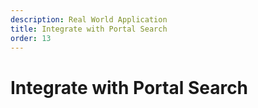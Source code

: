 ```yaml
---
description: Real World Application
title: Integrate with Portal Search
order: 13
---
```


# Integrate with Portal Search
<!-- 
<div class="ahead">
<h4>Exercise Goals</h4>
	<ul>
		<li>Declare dependencies</li>
		<li>Implement a Gradebook registrar class to register with the search framework</li>
		<li>Implement an Assignment Model Document Contributor to control which fields are indexed</li>
		<li>Implement an Assignment Model Indexer Writer Contributor to configure reindexing</li>
		<li>Implement a Gradebook Keyword Query Contributor to control which fields are being queried</li>
		<li>Implement a Gradebook Model Summary Contributor to control the Gradebook summaries returned</li>
		<li>Review the service implementation classes for <code>@Indexable</code> annotations</li>
		<li>Reindex the search index</li>
		<li>Test the application</li>
	</ul>
</div>

<br />

> Before version 7.1, there used to be a single indexer component for taking care of everything search indexer-related for an entity. The new design provides a more modular and a clean approach for controlling different aspects of search framework integration. You can still use the old approach, however.

> All the available contributors are not covered in this exercise. See the [Developer Network](https://dev.liferay.com/en/develop/tutorials/-/knowledge_base/7-2/enabling-search-and-indexing-for-guestbooks) for more information. Also, take a look at the optional Module 6 exercise "Enable Workflows for Assignments" where we will cover the `PreFilterContributor`.

<br />

## Declare Dependencies

Integration to portal search depends on both the Search API and Search SPI:

1. **Open** the `build.gradle` in the *gradebook-service* module.
1. **Add** the new dependencies as follows:
	```groovy
	compileOnly group: "com.liferay", name: "com.liferay.portal.search.spi"
	compileOnly group: "com.liferay", name: "com.liferay.portal.search.api"
	```	

## Implement a Gradebook Registrar Class

The registrar class registers the Assignments with the search framework:

1. **Create** a class `com.liferay.training.gradebook.internal.search.AssignmentSearchRegistrar` in the *gradebook-service* module.
1. **Implement** as follows:
	```java
	package com.liferay.training.gradebook.internal.search;
	
	import com.liferay.portal.kernel.search.Field;
	import com.liferay.portal.search.spi.model.index.contributor.ModelIndexerWriterContributor;
	import com.liferay.portal.search.spi.model.registrar.ModelSearchRegistrarHelper;
	import com.liferay.portal.search.spi.model.result.contributor.ModelSummaryContributor;
	import com.liferay.training.gradebook.model.Assignment;
	
	import org.osgi.framework.BundleContext;
	import org.osgi.framework.ServiceRegistration;
	import org.osgi.service.component.annotations.Activate;
	import org.osgi.service.component.annotations.Component;
	import org.osgi.service.component.annotations.Deactivate;
	import org.osgi.service.component.annotations.Reference;
	
	@Component(
		immediate = true
	)
	public class AssignmentSearchRegistrar {
	
		@Activate
		protected void activate(BundleContext bundleContext) {
			_serviceRegistration = modelSearchRegistrarHelper.register(
				Assignment.class, bundleContext,
				modelSearchDefinition -> {
					modelSearchDefinition.setDefaultSelectedFieldNames(
						Field.ASSET_TAG_NAMES, Field.COMPANY_ID,
						Field.ENTRY_CLASS_NAME, Field.ENTRY_CLASS_PK,
						Field.GROUP_ID, Field.MODIFIED_DATE, Field.SCOPE_GROUP_ID,
						Field.UID);
					
					modelSearchDefinition.setDefaultSelectedLocalizedFieldNames(
						Field.DESCRIPTION, Field.TITLE);
					
					modelSearchDefinition.setModelIndexWriteContributor(
						modelIndexWriterContributor);
					
					modelSearchDefinition.setModelSummaryContributor(
						modelSummaryContributor);
				});
		}
	
		@Deactivate
		protected void deactivate() {
			_serviceRegistration.unregister();
		}
	
		@Reference(
			target = "(indexer.class.name=com.liferay.training.gradebook.model.Assignment)"
		)
		protected ModelIndexerWriterContributor<Assignment>
			modelIndexWriterContributor;
	
		@Reference
		protected ModelSearchRegistrarHelper modelSearchRegistrarHelper;
	
		@Reference(
			target = "(indexer.class.name=com.liferay.training.gradebook.model.Assignment)"
		)
		protected ModelSummaryContributor modelSummaryContributor;
		
		private ServiceRegistration<?> _serviceRegistration;
	
	}
	```

## Implement an Assignment Model Document Contributor

The model document contributor controls which fields are indexed. This class’s contribute method is called each time the add and update methods in the entity’s service layer are called.

1. **Create** a class `com.liferay.training.gradebook.internal.search.spi.model.index.contributor.AssignmentModelDocumentContributor` in the *gradebook-service* module.
1. **Implement** as follows:
	```java
	package com.liferay.training.gradebook.internal.search.spi.model.index.contributor;
	
	import com.liferay.portal.kernel.language.LanguageUtil;
	import com.liferay.portal.kernel.search.Document;
	import com.liferay.portal.kernel.search.Field;
	import com.liferay.portal.kernel.util.HtmlUtil;
	import com.liferay.portal.kernel.util.LocaleUtil;
	import com.liferay.portal.kernel.util.LocalizationUtil;
	import com.liferay.portal.search.spi.model.index.contributor.ModelDocumentContributor;
	import com.liferay.training.gradebook.model.Assignment;
	
	import java.util.Locale;
	
	import org.osgi.service.component.annotations.Component;
	
	@Component(
		immediate = true, 
		property = "indexer.class.name=com.liferay.training.gradebook.model.Assignment", 
		service = ModelDocumentContributor.class
	)
	public class AssignmentModelDocumentContributor
		implements ModelDocumentContributor<Assignment> {
	
		@Override
		public void contribute(Document document, Assignment assignment) {
	
			// Strip HTML.
	
			String description = HtmlUtil.extractText(assignment.getDescription());
			document.addText(Field.DESCRIPTION, description);
	
			String title = HtmlUtil.extractText(assignment.getTitle());
			document.addText(Field.TITLE, title);
	
			document.addDate(Field.MODIFIED_DATE, assignment.getModifiedDate());
	
			// Handle localized fields.
	
			for (Locale locale : LanguageUtil.getAvailableLocales(
				assignment.getGroupId())) {
	
				String languageId = LocaleUtil.toLanguageId(locale);
	
				document.addText(
					LocalizationUtil.getLocalizedName(
						Field.DESCRIPTION, languageId),
					description);
				document.addText(
					LocalizationUtil.getLocalizedName(Field.TITLE, languageId),
					title);
			}
		}
	}
	```

## Implement an Assignment Model Indexer Writer Contributor

The Model Indexer Writer Contributor configures the re-indexing and batch re-indexing behavior for the model entity. This class’s method is called when a re-index is triggered from the Search administrative application found in *Control Panel → Configuration → Search*:

1. **Create** a class `com.liferay.training.gradebook.internal.search.spi.model.index.contributor.AssignmentModelIndexerWriterContributor` in the *gradebook-service* module.
1. **Implement** as follows:
	```java
	package com.liferay.training.gradebook.internal.search.spi.model.index.contributor;
	
	import com.liferay.portal.kernel.search.Document;
	import com.liferay.portal.search.batch.BatchIndexingActionable;
	import com.liferay.portal.search.batch.DynamicQueryBatchIndexingActionableFactory;
	import com.liferay.portal.search.spi.model.index.contributor.ModelIndexerWriterContributor;
	import com.liferay.portal.search.spi.model.index.contributor.helper.ModelIndexerWriterDocumentHelper;
	import com.liferay.training.gradebook.model.Assignment;
	import com.liferay.training.gradebook.service.AssignmentLocalService;
	
	import org.osgi.service.component.annotations.Component;
	import org.osgi.service.component.annotations.Reference;
	
	@Component(
		immediate = true, 
		property = "indexer.class.name=com.liferay.training.gradebook.model.Assignment", 
		service = ModelIndexerWriterContributor.class
	)
	public class AssignmentModelIndexerWriterContributor
		implements ModelIndexerWriterContributor<Assignment> {
	
		@Override
		public void customize(
			BatchIndexingActionable batchIndexingActionable,
			ModelIndexerWriterDocumentHelper modelIndexerWriterDocumentHelper) {
	
			batchIndexingActionable.setPerformActionMethod(
				(Assignment assignment) -> {
					Document document =
						modelIndexerWriterDocumentHelper.getDocument(assignment);
	
					batchIndexingActionable.addDocuments(document);
				});
		}
	
		@Override
		public BatchIndexingActionable getBatchIndexingActionable() {
	
			return dynamicQueryBatchIndexingActionableFactory.getBatchIndexingActionable(
				assignmentLocalService.getIndexableActionableDynamicQuery());
		}
	
		@Override
		public long getCompanyId(Assignment assignment) {
	
			return assignment.getCompanyId();
		}
	
		@Reference
		protected AssignmentLocalService assignmentLocalService;
	
		@Reference
		protected DynamicQueryBatchIndexingActionableFactory dynamicQueryBatchIndexingActionableFactory;
	
	}
	```

## Implement a Gradebook Keyword Query Contributor

The Keyword Query Contributor contributes model-specific clauses to the ongoing search query:

1. **Create** a class `com.liferay.training.gradebook.internal.search.spi.model.query.contributor.AssignmentKeywordQueryContributor` in the *gradebook-service* module.
1. **Implement** as follows:

	```java
	package com.liferay.training.gradebook.internal.search.spi.model.query.contributor;
	
	import com.liferay.portal.kernel.search.BooleanQuery;
	import com.liferay.portal.kernel.search.Field;
	import com.liferay.portal.kernel.search.SearchContext;
	import com.liferay.portal.search.query.QueryHelper;
	import com.liferay.portal.search.spi.model.query.contributor.KeywordQueryContributor;
	import com.liferay.portal.search.spi.model.query.contributor.helper.KeywordQueryContributorHelper;
	
	import org.osgi.service.component.annotations.Component;
	import org.osgi.service.component.annotations.Reference;
	
	@Component(
		immediate = true,
		property = "indexer.class.name=com.liferay.training.gradebook.model.Assignment",
		service = KeywordQueryContributor.class
	)
	public class AssignmentKeywordQueryContributor
		implements KeywordQueryContributor {
	
		@Override
		public void contribute(
			String keywords, BooleanQuery booleanQuery,
			KeywordQueryContributorHelper keywordQueryContributorHelper) {
	
			SearchContext searchContext =
				keywordQueryContributorHelper.getSearchContext();
	
			queryHelper.addSearchLocalizedTerm(
				booleanQuery, searchContext, Field.DESCRIPTION, false);
			queryHelper.addSearchLocalizedTerm(
				booleanQuery, searchContext, Field.TITLE, false);
		}
	
		@Reference
		protected QueryHelper queryHelper;
	
	}
	```

## Implement a Gradebook Model Summary Contributor

The Model Summary Contributor constructs the results summary, including specifying which fields to use:

1. **Create** a class `com.liferay.training.gradebook.internal.search.spi.model.result.contributor.AssignmentModelSummaryContributor` in the *gradebook-service* module.
1. **Implement** as follows:

	```java
	package com.liferay.training.gradebook.internal.search.spi.model.result.contributor;
	
	import com.liferay.petra.string.StringPool;
	import com.liferay.portal.kernel.search.Document;
	import com.liferay.portal.kernel.search.Field;
	import com.liferay.portal.kernel.search.Summary;
	import com.liferay.portal.kernel.util.LocaleUtil;
	import com.liferay.portal.kernel.util.LocalizationUtil;
	import com.liferay.portal.search.spi.model.result.contributor.ModelSummaryContributor;
	
	import java.util.Locale;
	
	import org.osgi.service.component.annotations.Component;
	
	@Component(
		immediate = true,
		property = "indexer.class.name=com.liferay.training.gradebook.model.Assignment",
		service = ModelSummaryContributor.class
	)
	public class AssignmentModelSummaryContributor
		implements ModelSummaryContributor {
	
		@Override
		public Summary getSummary(
			Document document, Locale locale, String snippet) {
	
			String languageId = LocaleUtil.toLanguageId(locale);
	
			return _createSummary(
				document,
				LocalizationUtil.getLocalizedName(Field.DESCRIPTION, languageId),
				LocalizationUtil.getLocalizedName(Field.TITLE, languageId));
		}
	
		private Summary _createSummary(
			Document document, String descriptionField, String titleField) {
	
			String prefix = Field.SNIPPET + StringPool.UNDERLINE;
	
			Summary summary = new Summary(
				document.get(prefix + titleField, titleField),
				document.get(prefix + descriptionField, descriptionField));
	
			summary.setMaxContentLength(200);
	
			return summary;
		}
	
	}
	```

1. **Rebuild** the service.

## Review the Service Implementation Classes for `@Indexable` Annotations

The final step is to review when and how indexing is triggered. Indexing is triggered by the Local Service methods annotated with the `@Indexable` annotation. If you take a look at the `com.liferay.training.gradebook.service.base.AssignmentLocalServiceBaseImpl` class, you'll see that the methods for adding, deleting, and updating Assignments are all annotated with `@Indexable`:

```java
	@Indexable(type = IndexableType.REINDEX)
	@Override
	public Assignment addAssignment(Assignment assignment) {
		assignment.setNew(true);

		return assignmentPersistence.update(assignment);
	}

	@Indexable(type = IndexableType.DELETE)
	@Override
	public Assignment deleteAssignment(long assignmentId)
		throws PortalException {
		return assignmentPersistence.remove(assignmentId);
	}
```

As long as our customizations and overloads of these methods in the `AssignmentLocalServiceImpl` call the base class, we don't have to add annotations to trigger indexing. If you want your custom `AssignmentLocalServiceImpl` method to trigger indexing, just annotate it with `@Indexable` and remember that an indexable method has to return the updated entity.

## Reindex the Search Index

If you have created test Assignments, you have to reindex the search index to get the Assignments to appear on the results list:

1. **Open** *Control Panel → Configuration → Search*.
1. **Reindex** all search indexes.

## Test the Application

1. **Use** the portal search bar to search Assignments.
1. **Create** a new Assignment and check whether it appears in the search. -->